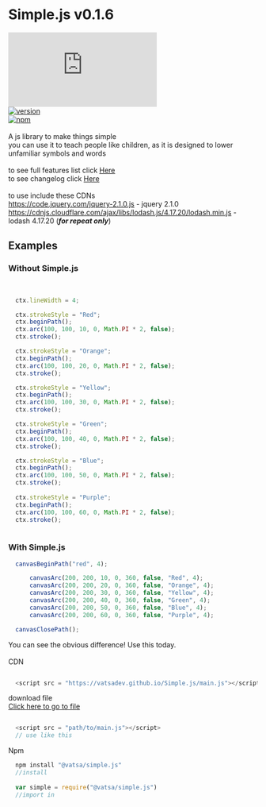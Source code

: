 # Simple.js v0.1.6

[![GitHub license](https://img.shields.io/github/license/VatsaDev/Simple.js)](https://github.com/VatsaDev/Simple.js/blob/main/LICENSE)<br>
[![version](https://img.shields.io/badge/version-0.1.6-blue)](https://github.com/VatsaDev/Simple.js/blob/main/main.js)<br>
[![npm](https://img.shields.io/badge/npm-0.1.6-blue)](https://github.com/VatsaDev/Simple.js/blob/main/main.js)<br><br>
A js library to make things simple <br>
you can use it to teach people like children, as it is designed to lower unfamiliar symbols and words
<br>
<br>
to see full features list click [Here](features.md)<br>
to see changelog click [Here](changelog.md)<br><br>
to use include these CDNs <br>
https://code.jquery.com/jquery-2.1.0.js - jquery 2.1.0 <br>
https://cdnjs.cloudflare.com/ajax/libs/lodash.js/4.17.20/lodash.min.js - lodash 4.17.20 (***for repeat only***) <br>
## Examples 
### Without Simple.js 
<br>

```javascript
  ctx.lineWidth = 4;

  ctx.strokeStyle = "Red";
  ctx.beginPath();  
  ctx.arc(100, 100, 10, 0, Math.PI * 2, false);  
  ctx.stroke();

  ctx.strokeStyle = "Orange";
  ctx.beginPath();  
  ctx.arc(100, 100, 20, 0, Math.PI * 2, false);  
  ctx.stroke();

  ctx.strokeStyle = "Yellow";
  ctx.beginPath();  
  ctx.arc(100, 100, 30, 0, Math.PI * 2, false);  
  ctx.stroke();

  ctx.strokeStyle = "Green";
  ctx.beginPath();  
  ctx.arc(100, 100, 40, 0, Math.PI * 2, false);  
  ctx.stroke();

  ctx.strokeStyle = "Blue";
  ctx.beginPath();  
  ctx.arc(100, 100, 50, 0, Math.PI * 2, false);  
  ctx.stroke();
  
  ctx.strokeStyle = "Purple";
  ctx.beginPath();  
  ctx.arc(100, 100, 60, 0, Math.PI * 2, false);  
  ctx.stroke();
  
```
### With Simple.js
```javascript
  canvasBeginPath("red", 4);

      canvasArc(200, 200, 10, 0, 360, false, "Red", 4);
      canvasArc(200, 200, 20, 0, 360, false, "Orange", 4);
      canvasArc(200, 200, 30, 0, 360, false, "Yellow", 4);
      canvasArc(200, 200, 40, 0, 360, false, "Green", 4);
      canvasArc(200, 200, 50, 0, 360, false, "Blue", 4);
      canvasArc(200, 200, 60, 0, 360, false, "Purple", 4);

  canvasClosePath();
```
You can see the obvious difference! Use this today.
<br><br>
CDN
```javascript 

  <script src = "https://vatsadev.github.io/Simple.js/main.js"></script> 

```
download file <br>
<a href="main.js" download>Click here to go to file</a>

```javascript 

  <script src = "path/to/main.js"></script> 
  // use like this
```

Npm 

```javascript 
  npm install "@vatsa/simple.js"
  //install
  
  var simple = require("@vatsa/simple.js")
  //import in
```
